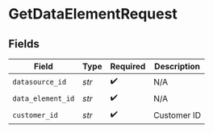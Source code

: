 # GetDataElementRequest


## Fields

| Field              | Type               | Required           | Description        |
| ------------------ | ------------------ | ------------------ | ------------------ |
| `datasource_id`    | *str*              | :heavy_check_mark: | N/A                |
| `data_element_id`  | *str*              | :heavy_check_mark: | N/A                |
| `customer_id`      | *str*              | :heavy_check_mark: | Customer ID        |